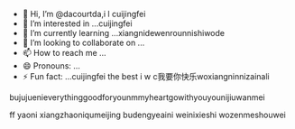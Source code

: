 - 👋 Hi, I’m @dacourtda,i l cuijingfei
- 👀 I’m interested in ...cuijingfei
- 🌱 I’m currently learning ...xiangnidewenrounnishiwode
- 💞️ I’m looking to collaborate on ...
- 📫 How to reach me ...
- 😄 Pronouns: ...
- ⚡ Fun fact: ...cuijingfei the best
i w c我要你快乐woxiangninnizainali
<!---everything smaller than youggivemeyouall
dacourtda/dacourtda is a ✨ special ✨ repository because itswewenroudeni `README.md` (this file) appears on your GitHub profile.huiyipianqianwweinizuoyiqie
You can click the Preview link to take a look at your changes.yyoushiyinianouzhoubei
--->bujujuenieverythinggoodforyounmmyheartgowithyouyounijiuwanmei
ff
yaoni
xiangzhaoniqumeijing
budengyeaini
weinixieshi
wozenmeshouwei
